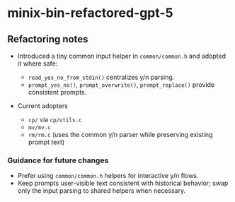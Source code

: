 # minix-bin-refactored-gpt-5

## Refactoring notes

- Introduced a tiny common input helper in `common/common.h` and adopted it where safe:
  - `read_yes_no_from_stdin()` centralizes y/n parsing.
  - `prompt_yes_no()`, `prompt_overwrite()`, `prompt_replace()` provide consistent prompts.

- Current adopters
  - `cp/` via `cp/utils.c`
  - `mv/mv.c`
  - `rm/rm.c` (uses the common y/n parser while preserving existing prompt text)

### Guidance for future changes
- Prefer using `common/common.h` helpers for interactive y/n flows.
- Keep prompts user-visible text consistent with historical behavior; swap only the input parsing to shared helpers when necessary.

